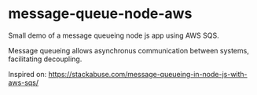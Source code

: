 # message-queue-node-aws

Small demo of a message queueing node js app using AWS SQS.

Message queueing allows asynchronus communication between systems, facilitating decoupling. 

Inspired on: https://stackabuse.com/message-queueing-in-node-js-with-aws-sqs/
